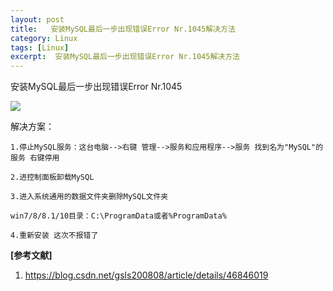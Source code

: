 ```yaml
---
layout: post
title:   安装MySQL最后一步出现错误Error Nr.1045解决方法  
category: Linux
tags: [Linux]
excerpt:  安装MySQL最后一步出现错误Error Nr.1045解决方法
---
```



安装MySQL最后一步出现错误Error Nr.1045

![](http://www.nangongyibin.com/assets/images/mer1.png)

解决方案：

	1.停止MySQL服务：这台电脑-->右键 管理-->服务和应用程序-->服务 找到名为"MySQL"的服务 右键停用
	
	2.进控制面板卸载MySQL
	
	3.进入系统通用的数据文件夹删除MySQL文件夹

	win7/8/8.1/10目录：C:\ProgramData或者%ProgramData%

	4.重新安装 这次不报错了

**[参考文献]**

1. <https://blog.csdn.net/gsls200808/article/details/46846019>

